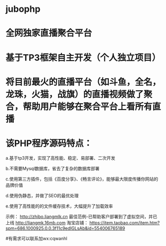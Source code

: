 # jubophp
# 全网独家直播聚合平台
# 基于TP3框架自主开发（个人独立项目）
# 将目前最火的直播平台（如斗鱼，全名，龙珠，火猫，战旗）的直播视频做了聚合，帮助用户能够在聚合平台上看所有直播
# 该PHP程序源码特点：

   a.基于tp3开发，实现了高性能、稳定、易部署、二次开发

   b.不需要Mysql数据库，省去了复杂的数据库部署

   c.使用第三方插件，包括《百度分享》、《畅言评论》，能够最大限度传播你网站的品牌价值

   d.使用伪静态，并做了SEO的最优处理

   e.使用了高性能的的文件缓存技术，大幅提升了加载效率

示例： http://zhibo.liangmlk.cn
最佳范例-已帮助客户部署到了虚拟空间，并已上线 http://liangmk.16mb.com
淘宝店铺： https://item.taobao.com/item.htm?spm=686.1000925.0.0.3f11c9edIGLsAb&id=554006765189

#有需求可以联系加wx:cqwanhl
